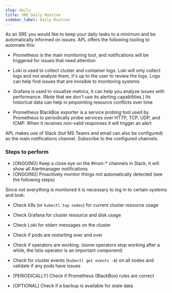 ```yaml
---
slug: daily
title: SRE Daily Routine
sidebar_label: Daily Routine
---
```


As an SRE you would like to keep your daily tasks to a minimum and be automatically informed on issues. APL offers the following tooling to automate this:

- Prometheus is the main monitoring tool, and notifications will be triggered for issues that need attention

- Loki is used to collect cluster and container logs. Loki will only collect logs and not analyze them, it's up to the user to review the logs. Logs can help find issues that are invisible to monitoring systems

- Grafana is used to visualize metrics, it can help you analyze issues with performance. (Note that we don't use its alerting capabilities.) Its historical data can help in pinpointing resource conflicts over time

- Prometheus BlackBox exporter is a service probing tool used by Prometheus to periodically probe services over HTTP, TCP, UDP, and ICMP. When it receives non-valid responses it will trigger an alert

APL makes use of Slack (but MS Teams and email can also be configured) as the main notifications channel. Subscribe to the configured channels.

### Steps to perform

- [ONGOING] Keep a close eye on the #mon-\* channels in Slack, it will show all Alertmanager notifications
- [ONGOING] Proactively monitor things not automatically detected (see the following steps)

Since not everything is monitored it is necessary to log in to certain systems and look:

- Check k9s (or `kubectl top nodes`) for current cluster resource usage

- Check Grafana for cluster resource and disk usage

- Check Loki for stderr messages on the cluster

- Check if pods are restarting over and over

- Check if operators are working. (some operators stop working after a while, the Istio operator is an important component)

- Check for cluster events (`kubectl get events -A`) on all nodes and validate if any pods have issues

- [PERIODICALLY] Check if Prometheus (BlackBox) rules are correct

- [OPTIONAL] Check if a backup is available for state data
